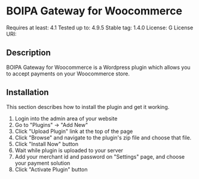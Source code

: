 # BOIPA Gateway for Woocommerce
Requires at least: 4.1
Tested up to: 4.9.5
Stable tag: 1.4.0
License: G
License URI:

## Description

BOIPA Gateway for Woocommerce is a Wordpress plugin which allows you to accept payments on your Woocommerce store.

## Installation

This section describes how to install the plugin and get it working.

1. Login into the admin area of your website
2. Go to "Plugins" -> "Add New"
3. Click "Upload Plugin" link at the top of the page
4. Click "Browse" and navigate to the plugin's zip file and choose that file.
5. Click "Install Now" button
6. Wait while plugin is uploaded to your server
7. Add your merchant id and password on "Settings" page, and choose your payment solution
8. Click "Activate Plugin" button
